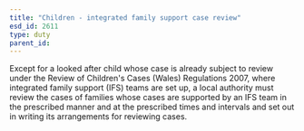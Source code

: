 ```yaml
---
title: "Children - integrated family support case review"
esd_id: 2611
type: duty
parent_id:  
---
```


Except for a looked after child whose case is already subject to review under the Review of Children's Cases (Wales) Regulations 2007, where integrated family support (IFS) teams are set up, a local authority must review the cases of families whose cases are supported by an IFS team in the prescribed manner and at the prescribed times and intervals and set out in writing its arrangements for reviewing cases. 

